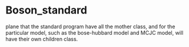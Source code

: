 # Boson_standard

plane that the standard program have all the mother class, and for the particular model, such as the bose-hubbard model and MCJC model, will have their own children class.
